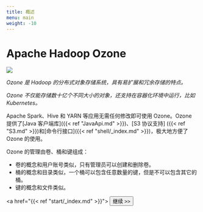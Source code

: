 ```yaml
---
title: 概述
menu: main
weight: -10
---
```

<!---
  Licensed to the Apache Software Foundation (ASF) under one or more
  contributor license agreements.  See the NOTICE file distributed with
  this work for additional information regarding copyright ownership.
  The ASF licenses this file to You under the Apache License, Version 2.0
  (the "License"); you may not use this file except in compliance with
  the License.  You may obtain a copy of the License at

      http://www.apache.org/licenses/LICENSE-2.0

  Unless required by applicable law or agreed to in writing, software
  distributed under the License is distributed on an "AS IS" BASIS,
  WITHOUT WARRANTIES OR CONDITIONS OF ANY KIND, either express or implied.
  See the License for the specific language governing permissions and
  limitations under the License.
-->

# Apache Hadoop Ozone

<img src="ozone-usage.png" style="max-width: 60%;"/>

*_Ozone 是 Hadoop 的分布式对象存储系统，具有易扩展和冗余存储的特点。<p>
Ozone 不仅能存储数十亿个不同大小的对象，还支持在容器化环境中运行，比如 Kubernetes。_* <p>

Apache Spark、Hive 和 YARN 等应用无需任何修改即可使用 Ozone。Ozone 提供了[Java 客户端库]({{<
ref "JavaApi.md" >}})、[S3 协议支持] ({{< ref "S3.md" >}})和[命令行接口]({{< ref "shell/_index.md" >}})，极大地方便了 Ozone 的使用。

Ozone 的管理由卷、桶和键组成：

* 卷的概念和用户账号类似，只有管理员可以创建和删除卷。
* 桶的概念和目录类似，一个桶可以包含任意数量的键，但是不可以包含其它的桶。
* 键的概念和文件类似。

 <a href="{{< ref "start/_index.md" >}}"> <button type="button"
 class="btn  btn-success btn-lg">继续 >></button>
</div>
